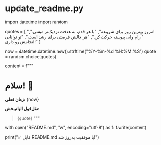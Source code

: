 # update_readme.py
import datetime
import random

quotes = [
    "امروز بهترین روز برای شروعه.",
    "با هر قدم، به هدفت نزدیک‌تر میشی.",
    "آرام ولی پیوسته حرکت کن.",
    "هر چالش فرصتی برای رشد است.",
    "تو توانایی انجامش رو داری!"
]

now = datetime.datetime.now().strftime("%Y-%m-%d %H:%M:%S")
quote = random.choice(quotes)

content = f"""
# سلام! 👋

**زمان فعلی:** {now}

**نقل‌قول الهام‌بخش:**  
> {quote}
"""

with open("README.md", "w", encoding="utf-8") as f:
    f.write(content)

print("✅ فایل README.md با موفقیت به‌روز شد!")
